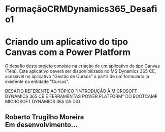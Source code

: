 # FormaçãoCRMDynamics365_Desafio1
# Criando um aplicativo do tipo Canvas com a Power Platform


O desafio deste projeto consiste na criação de um aplicativo do tipo Canvas (Tela).
Este aplicativo deverá ser disponibilizado no MS Dynamics 365 CE, acessível no aplicativo "Gestão de Cursos"  a partir de um formulário já existente na entidade "Cursos". 

DESAFIO REFERENTE AO TÓPICO "INTRODUÇÃO À MICROSOFT DYNAMICS 365 CE E FERRAMENTAS POWER PLATFORM" DO BOOTCAMP MICROSOFT DYNAMICS 365 DA DIO 

## Roberto Trugilho Moreira<br>Em desenvolvimento...
